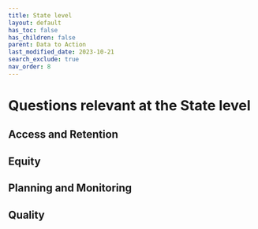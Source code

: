 ```yaml
---
title: State level
layout: default
has_toc: false
has_children: false
parent: Data to Action
last_modified_date: 2023-10-21
search_exclude: true
nav_order: 8
---
```


# Questions relevant at the State level

## Access and Retention

## Equity

## Planning and Monitoring

## Quality
